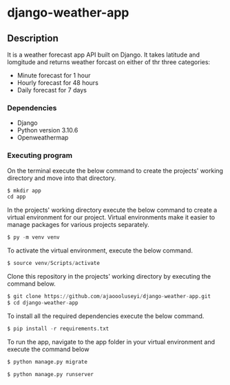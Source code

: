 # django-weather-app


## Description
It is a weather forecast app API built on Django. It takes latitude and lomgitude and returns weather forcast
on either of thr three categories:

* Minute forecast for 1 hour
* Hourly forecast for 48 hours
* Daily forecast for 7 days

### Dependencies

* Django
* Python version 3.10.6
* Openweathermap


### Executing program

On the terminal execute the below command to create the projects' working directory and move into that directory.

 
```python
$ mkdir app
cd app
```

In the projects' working directory execute the below command to create a virtual environment for our project. Virtual environments make it easier to manage packages for various projects separately.

 
```python
$ py -m venv venv
```

To activate the virtual environment, execute the below command.

```python
$ source venv/Scripts/activate
```
Clone this repository in the projects' working directory by executing the command below.

```python
$ git clone https://github.com/ajaoooluseyi/django-weather-app.git
$ cd django-weather-app

```

To install all the required dependencies execute the below command.

```python
$ pip install -r requirements.txt
```

To run the app, navigate to the app folder in your virtual environment and execute the command below
```python
$ python manage.py migrate

$ python manage.py runserver
```
